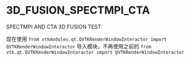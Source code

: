 # 3D_FUSION_SPECTMPI_CTA
SPECTMPI AND CTA 3D FUSION TEST

现在使用 `from vtkmodules.qt.QVTKRenderWindowInteractor import QVTKRenderWindowInteractor` 导入模块，不再使用之前的 `from vtk.qt.QVTKRenderWindowInteractor import QVTKRenderWindowInteractor`
